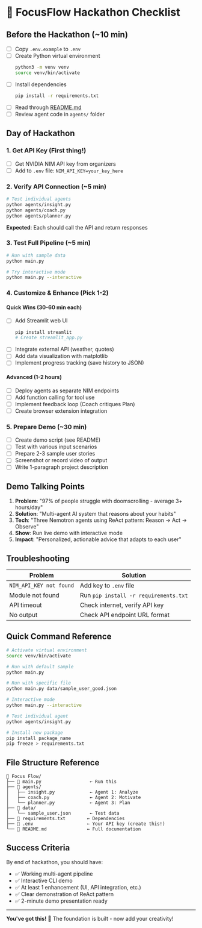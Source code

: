 # 🚀 FocusFlow Hackathon Checklist

## Before the Hackathon (~10 min)

- [ ] Copy `.env.example` to `.env`
- [ ] Create Python virtual environment
  ```bash
  python3 -m venv venv
  source venv/bin/activate
  ```
- [ ] Install dependencies
  ```bash
  pip install -r requirements.txt
  ```
- [ ] Read through [README.md](README.md)
- [ ] Review agent code in `agents/` folder

## Day of Hackathon

### 1. Get API Key (First thing!)
- [ ] Get NVIDIA NIM API key from organizers
- [ ] Add to `.env` file: `NIM_API_KEY=your_key_here`

### 2. Verify API Connection (~5 min)
```bash
# Test individual agents
python agents/insight.py
python agents/coach.py
python agents/planner.py
```

**Expected**: Each should call the API and return responses

### 3. Test Full Pipeline (~5 min)
```bash
# Run with sample data
python main.py

# Try interactive mode
python main.py --interactive
```

### 4. Customize & Enhance (Pick 1-2)

#### Quick Wins (30-60 min each)
- [ ] Add Streamlit web UI
  ```bash
  pip install streamlit
  # Create streamlit_app.py
  ```
- [ ] Integrate external API (weather, quotes)
- [ ] Add data visualization with matplotlib
- [ ] Implement progress tracking (save history to JSON)

#### Advanced (1-2 hours)
- [ ] Deploy agents as separate NIM endpoints
- [ ] Add function calling for tool use
- [ ] Implement feedback loop (Coach critiques Plan)
- [ ] Create browser extension integration

### 5. Prepare Demo (~30 min)

- [ ] Create demo script (see README)
- [ ] Test with various input scenarios
- [ ] Prepare 2-3 sample user stories
- [ ] Screenshot or record video of output
- [ ] Write 1-paragraph project description

## Demo Talking Points

1. **Problem**: "97% of people struggle with doomscrolling - average 3+ hours/day"
2. **Solution**: "Multi-agent AI system that reasons about your habits"
3. **Tech**: "Three Nemotron agents using ReAct pattern: Reason → Act → Observe"
4. **Show**: Run live demo with interactive mode
5. **Impact**: "Personalized, actionable advice that adapts to each user"

## Troubleshooting

| Problem | Solution |
|---------|----------|
| `NIM_API_KEY not found` | Add key to `.env` file |
| Module not found | Run `pip install -r requirements.txt` |
| API timeout | Check internet, verify API key |
| No output | Check API endpoint URL format |

## Quick Command Reference

```bash
# Activate virtual environment
source venv/bin/activate

# Run with default sample
python main.py

# Run with specific file
python main.py data/sample_user_good.json

# Interactive mode
python main.py --interactive

# Test individual agent
python agents/insight.py

# Install new package
pip install package_name
pip freeze > requirements.txt
```

## File Structure Reference

```
📁 Focus Flow/
├── 📄 main.py                  ← Run this
├── 📁 agents/
│   ├── insight.py             ← Agent 1: Analyze
│   ├── coach.py               ← Agent 2: Motivate
│   └── planner.py             ← Agent 3: Plan
├── 📁 data/
│   └── sample_user.json       ← Test data
├── 📄 requirements.txt        ← Dependencies
├── 📄 .env                    ← Your API key (create this!)
└── 📄 README.md               ← Full documentation
```

## Success Criteria

By end of hackathon, you should have:
- ✅ Working multi-agent pipeline
- ✅ Interactive CLI demo
- ✅ At least 1 enhancement (UI, API integration, etc.)
- ✅ Clear demonstration of ReAct pattern
- ✅ 2-minute demo presentation ready

---

**You've got this!** 🎯 The foundation is built - now add your creativity!
